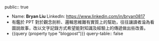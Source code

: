 public:: true

- Name: **Bryan Liu**
  LinkedIn: https://www.linkedin.com/in/bryan0817
- 有鑑於 PPT 對於觀念剖析、邏輯思維難有實質上的幫助，往往讓讀者淪為看圖說故事，改以文字記錄方式希望能對知識及經驗上的傳遞做出些改善。
- {{query (property type "blogpost")}}
  query-table:: false